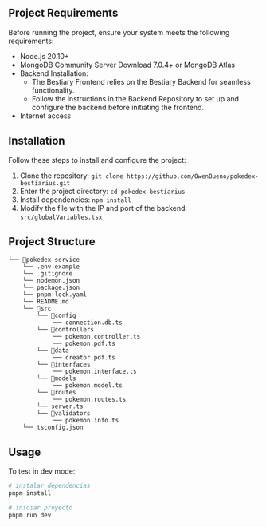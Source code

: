 
## Project Requirements

Before running the project, ensure your system meets the following requirements:

- Node.js 20.10+
- MongoDB Community Server Download 7.0.4+ or MongoDB Atlas
- Backend Installation:
  - The Bestiary Frontend relies on the Bestiary Backend for seamless functionality.
  - Follow the instructions in the Backend Repository to set up and configure the backend before initiating the frontend.
- Internet access

## Installation

Follow these steps to install and configure the project:

1. Clone the repository: `git clone https://github.com/OwenBueno/pokedex-bestiarius.git`
2. Enter the project directory: `cd pokedex-bestiarius`
3. Install dependencies: `npm install`
4. Modify the file with the IP and port of the backend: `src/globalVariables.tsx`

## Project Structure

```
└── 📁pokedex-service
    └── .env.example
    └── .gitignore
    └── nodemon.json
    └── package.json
    └── pnpm-lock.yaml
    └── README.md
    └── 📁src
        └── 📁config
            └── connection.db.ts
        └── 📁controllers
            └── pokemon.controller.ts
            └── pokemon.pdf.ts
        └── 📁data
            └── creator.pdf.ts
        └── 📁interfaces
            └── pokemon.interface.ts
        └── 📁models
            └── pokemon.model.ts
        └── 📁routes
            └── pokemon.routes.ts
        └── server.ts
        └── 📁validators
            └── pokemon.info.ts
    └── tsconfig.json
```

## Usage

To test in dev mode:

```bash
# instalar dependencias
pnpm install

# iniciar proyecto
pnpm run dev
